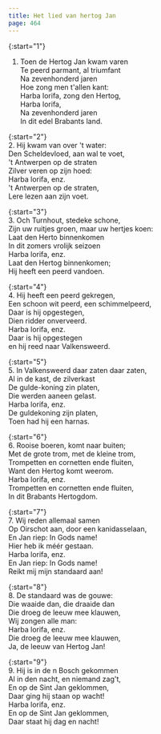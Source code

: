 ```yaml
---
title: Het lied van hertog Jan
page: 464
---  
```



{:start="1"}  
1. Toen de Hertog Jan kwam varen  
Te peerd parmant, al triumfant  
Na zevenhonderd jaren  
Hoe zong men t'allen kant:  
Harba lorifa, zong den Hertog,  
Harba lorifa,  
Na zevenhonderd jaren  
In dit edel Brabants land.  


{:start="2"}  
2. Hij kwam van over 't water:  
Den Scheldevloed, aan wal te voet,  
't Antwerpen op de straten  
Zilver veren op zijn hoed:  
Harba lorifa, enz.  
't Antwerpen op de straten,  
Lere lezen aan zijn voet.  


{:start="3"}  
3. Och Turnhout, stedeke schone,  
Zijn uw ruitjes groen, maar uw hertjes koen:  
Laat den Herto binnenkomen  
In dit zomers vrolijk seizoen  
Harba lorifa, enz.  
Laat den Hertog binnenkomen;  
Hij heeft een peerd vandoen.  


{:start="4"}  
4. Hij heeft een peerd gekregen,  
Een schoon wit peerd, een schimmelpeerd,  
Daar is hij opgestegen,  
Dien ridder onverveerd.  
Harba lorifa, enz.  
Daar is hij opgestegen  
en hij reed naar Valkensweerd.  


{:start="5"}  
5. In Valkensweerd daar zaten daar zaten,  
Al in de kast, de zilverkast  
De gulde-koning zin platen,  
Die werden aaneen gelast.  
Harba lorifa, enz.  
De guldekoning zijn platen,  
Toen had hij een harnas.  


{:start="6"}  
6. Rooise boeren, komt naar buiten;  
Met de grote trom, met de kleine trom,  
Trompetten en cornetten ende fluiten,  
Want den Hertog komt weerom.  
Harba lorifa, enz.  
Trompetten en cornetten ende fluiten,  
In dit Brabants Hertogdom.  


{:start="7"}  
7. Wij reden allemaal samen  
Op Oirschot aan, door een kanidasselaan,  
En Jan riep: In Gods name!  
Hier heb ik méér gestaan.  
Harba lorifa, enz.  
En Jan riep: In Gods name!  
Reikt mij mijn standaard aan!  


{:start="8"}  
8. De standaard was de gouwe:  
Die waaide dan, die draaide dan  
Die droeg de leeuw mee klauwen,  
Wij zongen alle man:  
Harba lorifa, enz.  
Die droeg de leeuw mee klauwen,  
Ja, de leeuw van Hertog Jan!  


{:start="9"}  
9. Hij is in de n Bosch gekommen  
Al in den nacht, en niemand zag't,  
En op de Sint Jan geklommen,  
Daar ging hij staan op wacht!  
Harba lorifa, enz.  
En op de Sint Jan geklommen,  
Daar staat hij dag en nacht!  